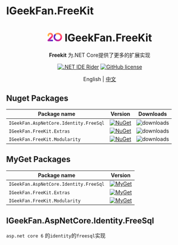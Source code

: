 # IGeekFan.FreeKit


<div align="center">
<h1 align="center"> <img alt="logo" src="docs/images/logo.png" width="40px" />  IGeekFan.FreeKit </h1>

**Freekit** 为.NET Core提供了更多的扩展实现

[![.NET IDE Rider](https://img.shields.io/static/v1?style=float&logo=rider&label=Rider&message=jetbrains&color=red)](https://www.jetbrains.com/rider/)
[![GitHub license](https://img.shields.io/badge/license-MIT-blue.svg)](https://raw.githubusercontent.com/luoyunchong/IGeekFan.AspNetCore.RapiDoc/master/LICENSE)
<p>
    <span>English</span> |  
    <a href="README.zh-CN.md">中文</a>
</p>
</div>

## Nuget Packages

| Package name                           | Version                                                                                                                                                                                              | Downloads                                                                              |
| -------------------------------------- | ---------------------------------------------------------------------------------------------------------------------------------------------------------------------------------------------------- | -------------------------------------------------------------------------------------- |
| `IGeekFan.AspNetCore.Identity.FreeSql` | [![NuGet](https://img.shields.io/nuget/v/IGeekFan.AspNetCore.Identity.FreeSql.svg?style=flat-square&label=nuget&color=fedcba)](https://www.nuget.org/packages/IGeekFan.AspNetCore.Identity.FreeSql/) | ![downloads](https://img.shields.io/nuget/dt/IGeekFan.AspNetCore.Identity.FreeSql.svg) |
| `IGeekFan.FreeKit.Extras`              | [![NuGet](https://img.shields.io/nuget/v/IGeekFan.FreeKit.Extras.svg?style=flat-square&label=nuget)](https://www.nuget.org/packages/IGeekFan.FreeKit.Extras/)                                        | ![downloads](https://img.shields.io/nuget/dt/IGeekFan.FreeKit.Extras.svg)              |
| `IGeekFan.FreeKit.Modularity`          | [![NuGet](https://img.shields.io/nuget/v/IGeekFan.FreeKit.Modularity.svg?style=flat-square&label=nuget)](https://www.nuget.org/packages/IGeekFan.FreeKit.Modularity/)                                | ![downloads](https://img.shields.io/nuget/dt/IGeekFan.FreeKit.Modularity.svg)          |

## MyGet Packages

| Package name                           | Version                                                                                                                                                                                                  |
| -------------------------------------- | -------------------------------------------------------------------------------------------------------------------------------------------------------------------------------------------------------- |
| `IGeekFan.AspNetCore.Identity.FreeSql` | [![MyGet](https://img.shields.io/myget/igeekfan/vpre/IGeekFan.AspNetCore.Identity.FreeSql.svg?style=flat-square)](https://www.myget.org/feed/igeekfan/package/nuget/IGeekFan.AspNetCore.Identity.FreeSql) |
| `IGeekFan.FreeKit.Extras`              | [![MyGet](https://img.shields.io/myget/igeekfan/vpre/IGeekFan.FreeKit.Extras.svg?style=flat-square)](https://www.myget.org/feed/igeekfan/package/nuget/IGeekFan.FreeKit.Extras)                           |
| `IGeekFan.FreeKit.Modularity`          | [![MyGet](https://img.shields.io/myget/igeekfan/vpre/IGeekFan.FreeKit.Modularity.svg?style=flat-square)](https://www.myget.org/feed/igeekfan/package/nuget/IGeekFan.FreeKit.Modularity)                   |



## IGeekFan.AspNetCore.Identity.FreeSql

`asp.net core 6` 的`identity`的`freesql`实现